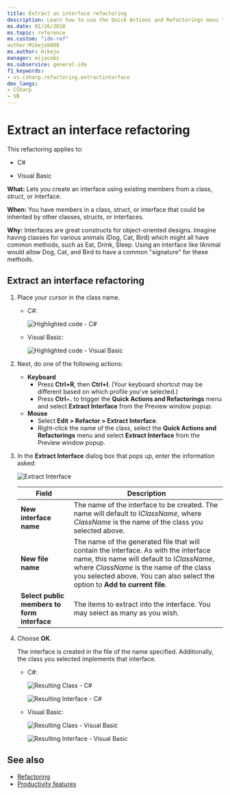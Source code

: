 ```yaml
---
title: Extract an interface refactoring
description: Learn how to use the Quick Actions and Refactorings menu to create an interface by using existing members from a class, struct, or interface.
ms.date: 01/26/2018
ms.topic: reference
ms.custom: "ide-ref"
author:Mikejo5000
ms.author: mikejo
manager: mijacobs
ms.subservice: general-ide
f1_keywords:
- vs.csharp.refactoring.extractinterface
dev_langs:
- CSharp
- VB
---
```

# Extract an interface refactoring

This refactoring applies to:

- C#

- Visual Basic

**What:** Lets you create an interface using existing members from a class, struct, or interface.

**When:** You have members in a class, struct, or interface that could be inherited by other classes, structs, or interfaces.

**Why:** Interfaces are great constructs for object-oriented designs. Imagine having classes for various animals (Dog, Cat, Bird) which might all have common methods, such as Eat, Drink, Sleep. Using an interface like IAnimal would allow Dog, Cat, and Bird to have a common "signature" for these methods.

## Extract an interface refactoring

1. Place your cursor in the class name.

   - C#:

       ![Highlighted code - C#](media/extractinterface-highlight-cs.png)

   - Visual Basic:

       ![Highlighted code - Visual Basic](media/extractinterface-highlight-vb.png)

2. Next, do one of the following actions:

   - **Keyboard**
      - Press **Ctrl+R**, then **Ctrl+I**. (Your keyboard shortcut may be different based on which profile you've selected.)
      - Press **Ctrl**+**.** to trigger the **Quick Actions and Refactorings** menu and select **Extract Interface** from the Preview window popup.
   - **Mouse**
      - Select **Edit > Refactor > Extract Interface**.
      - Right-click the name of the class, select the **Quick Actions and Refactorings** menu and select **Extract Interface** from the Preview window popup.

3. In the **Extract Interface** dialog box that pops up, enter the information asked:

   ![Extract Interface](media/extractinterface-dialog-same-file.png)

   | Field | Description |
   | - | - |
   | **New interface name** | The name of the interface to be created. The name will default to I*ClassName*, where *ClassName* is the name of the class you selected above. |
   | **New file name** | The name of the generated file that will contain the interface. As with the interface name, this name will default to I*ClassName*, where *ClassName* is the name of the class you selected above. You can also select the option to **Add to current file**. |
   | **Select public members to form interface** | The items to extract into the interface. You may select as many as you wish. |

4. Choose **OK**.

   The interface is created in the file of the name specified. Additionally, the class you selected implements that interface.

   - C#:

      ![Resulting Class - C#](media/extractinterface-class-cs.png)

      ![Resulting Interface - C#](media/extractinterface-interface-cs.png)

   - Visual Basic:

      ![Resulting Class - Visual Basic](media/extractinterface-class-vb.png)

      ![Resulting Interface - Visual Basic](media/extractinterface-interface-vb.png)

## See also

- [Refactoring](../refactoring-in-visual-studio.md)
- [Productivity features](../productivity-features.md)

